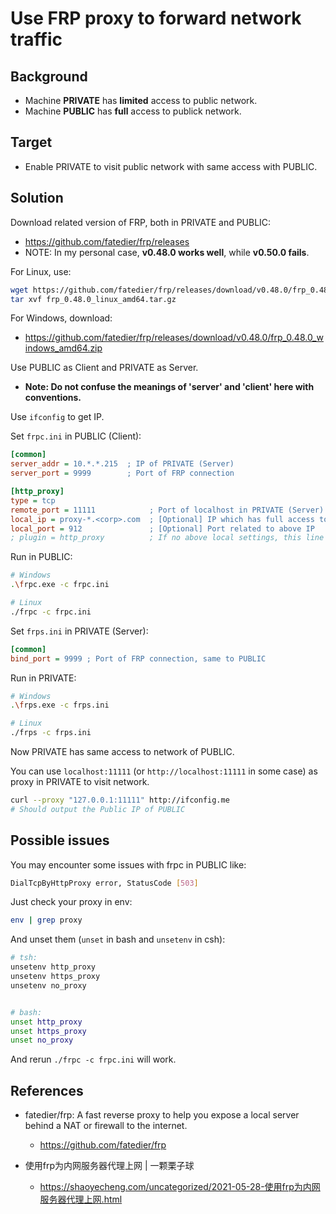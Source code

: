 # Use FRP proxy to forward network traffic

## Background
* Machine **PRIVATE** has **limited** access to public network.
* Machine **PUBLIC** has **full** access to publick network.

## Target
* Enable PRIVATE to visit public network with same access with PUBLIC.

## Solution
Download related version of FRP, both in PRIVATE and PUBLIC:
* https://github.com/fatedier/frp/releases
* NOTE: In my personal case, **v0.48.0 works well**, while **v0.50.0 fails**.

For Linux, use:
```sh
wget https://github.com/fatedier/frp/releases/download/v0.48.0/frp_0.48.0_linux_amd64.tar.gz
tar xvf frp_0.48.0_linux_amd64.tar.gz
```

For Windows, download:
* https://github.com/fatedier/frp/releases/download/v0.48.0/frp_0.48.0_windows_amd64.zip


Use PUBLIC as Client and PRIVATE as Server.
* **Note: Do not confuse the meanings of 'server' and 'client' here with conventions.**

Use `ifconfig` to get IP.

Set `frpc.ini` in PUBLIC (Client):
```ini
[common]
server_addr = 10.*.*.215  ; IP of PRIVATE (Server)
server_port = 9999        ; Port of FRP connection

[http_proxy]
type = tcp
remote_port = 11111            ; Port of localhost in PRIVATE (Server)
local_ip = proxy-*.<corp>.com  ; [Optional] IP which has full access to public network
local_port = 912               ; [Optional] Port related to above IP
; plugin = http_proxy          ; If no above local settings, this line should be added to make it work
```

Run in PUBLIC:
```sh
# Windows
.\frpc.exe -c frpc.ini

# Linux
./frpc -c frpc.ini
```

Set `frps.ini` in PRIVATE (Server):
```ini
[common]
bind_port = 9999 ; Port of FRP connection, same to PUBLIC
```

Run in PRIVATE:
```sh
# Windows
.\frps.exe -c frps.ini

# Linux
./frps -c frps.ini
```

Now PRIVATE has same access to network of PUBLIC.

You can use `localhost:11111` (or `http://localhost:11111` in some case) as proxy in PRIVATE to visit network.

```sh
curl --proxy "127.0.0.1:11111" http://ifconfig.me
# Should output the Public IP of PUBLIC
```

## Possible issues
You may encounter some issues with frpc in PUBLIC like:
```sh
DialTcpByHttpProxy error, StatusCode [503]
```

Just check your proxy in env:
```sh
env | grep proxy
```

And unset them (`unset` in bash and `unsetenv` in csh):
```sh
# tsh:
unsetenv http_proxy
unsetenv https_proxy
unsetenv no_proxy


# bash:
unset http_proxy
unset https_proxy
unset no_proxy
```

And rerun `./frpc -c frpc.ini` will work.

## References
* fatedier/frp: A fast reverse proxy to help you expose a local server behind a NAT or firewall to the internet.
  * https://github.com/fatedier/frp
  
* 使用frp为内网服务器代理上网 | 一颗栗子球
  * https://shaoyecheng.com/uncategorized/2021-05-28-使用frp为内网服务器代理上网.html